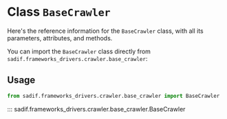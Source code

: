 # Class `BaseCrawler`

Here's the reference information for the `BaseCrawler` class, with all its parameters, attributes, and methods.

You can import the `BaseCrawler` class directly from `sadif.frameworks_drivers.crawler.base_crawler`:

## Usage

```python
from sadif.frameworks_drivers.crawler.base_crawler import BaseCrawler
```

::: sadif.frameworks_drivers.crawler.base_crawler.BaseCrawler